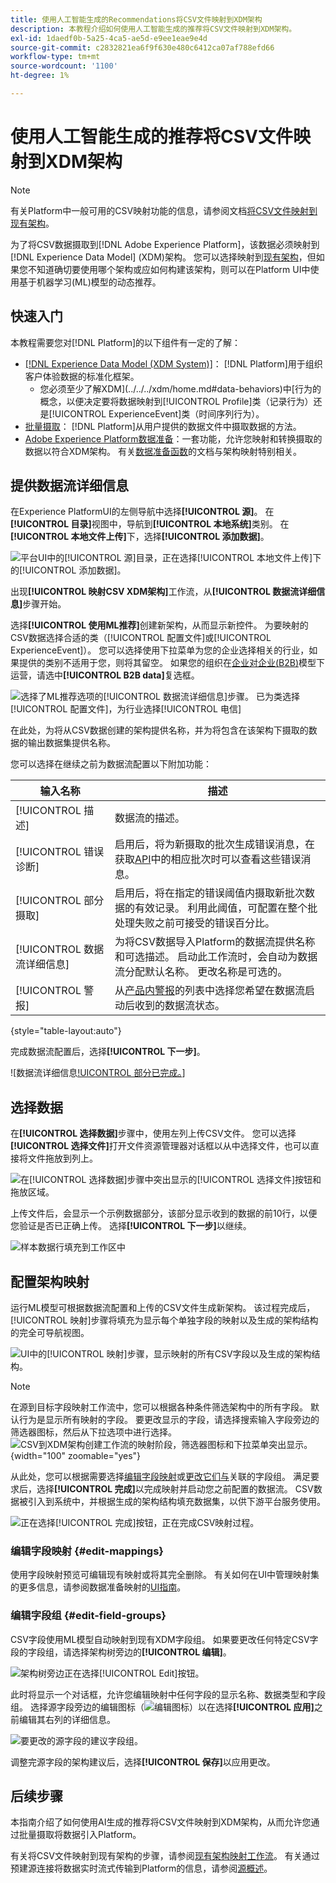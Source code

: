 ```yaml
---
title: 使用人工智能生成的Recommendations将CSV文件映射到XDM架构
description: 本教程介绍如何使用人工智能生成的推荐将CSV文件映射到XDM架构。
exl-id: 1daedf0b-5a25-4ca5-ae5d-e9ee1eae9e4d
source-git-commit: c2832821ea6f9f630e480c6412ca07af788efd66
workflow-type: tm+mt
source-wordcount: '1100'
ht-degree: 1%

---
```


# 使用人工智能生成的推荐将CSV文件映射到XDM架构

>[!NOTE]
>
>有关Platform中一般可用的CSV映射功能的信息，请参阅文档[将CSV文件映射到现有架构](./existing-schema.md)。

为了将CSV数据摄取到[!DNL Adobe Experience Platform]，该数据必须映射到[!DNL Experience Data Model] (XDM)架构。 您可以选择映射到[现有架构](./existing-schema.md)，但如果您不知道确切要使用哪个架构或应如何构建该架构，则可以在Platform UI中使用基于机器学习(ML)模型的动态推荐。

## 快速入门

本教程需要您对[!DNL Platform]的以下组件有一定的了解：

* [[!DNL Experience Data Model (XDM System)]](../../../xdm/home.md)： [!DNL Platform]用于组织客户体验数据的标准化框架。
   * 您必须至少了解XDM](../../../xdm/home.md#data-behaviors)中[行为的概念，以便决定要将数据映射到[!UICONTROL Profile]类（记录行为）还是[!UICONTROL ExperienceEvent]类（时间序列行为）。
* [批量摄取](../../batch-ingestion/overview.md)： [!DNL Platform]从用户提供的数据文件中摄取数据的方法。
* [Adobe Experience Platform数据准备](../../batch-ingestion/overview.md)：一套功能，允许您映射和转换摄取的数据以符合XDM架构。 有关[数据准备函数](../../../data-prep/functions.md)的文档与架构映射特别相关。

## 提供数据流详细信息

在Experience PlatformUI的左侧导航中选择&#x200B;**[!UICONTROL 源]**。 在&#x200B;**[!UICONTROL 目录]**&#x200B;视图中，导航到&#x200B;**[!UICONTROL 本地系统]**&#x200B;类别。 在&#x200B;**[!UICONTROL 本地文件上传]**&#x200B;下，选择&#x200B;**[!UICONTROL 添加数据]**。

![平台UI中的[!UICONTROL 源]目录，正在选择[!UICONTROL 本地文件上传]下的[!UICONTROL 添加数据]。](../../images/tutorials/map-csv-recommendations/local-file-upload.png)

出现&#x200B;**[!UICONTROL 映射CSV XDM架构]**&#x200B;工作流，从&#x200B;**[!UICONTROL 数据流详细信息]**&#x200B;步骤开始。

选择&#x200B;**[!UICONTROL 使用ML推荐]**&#x200B;创建新架构，从而显示新控件。 为要映射的CSV数据选择合适的类（[!UICONTROL 配置文件]或[!UICONTROL ExperienceEvent]）。 您可以选择使用下拉菜单为您的企业选择相关的行业，如果提供的类别不适用于您，则将其留空。 如果您的组织在[企业对企业(B2B)](../../../xdm/tutorials/relationship-b2b.md)模型下运营，请选中&#x200B;**[!UICONTROL B2B data]**&#x200B;复选框。

![选择了ML推荐选项的[!UICONTROL 数据流详细信息]步骤。 已为类选择[!UICONTROL 配置文件]，为行业选择[!UICONTROL 电信]](../../images/tutorials/map-csv-recommendations/select-class-and-industry.png)

在此处，为将从CSV数据创建的架构提供名称，并为将包含在该架构下摄取的数据的输出数据集提供名称。

您可以选择在继续之前为数据流配置以下附加功能：

| 输入名称 | 描述 |
| --- | --- |
| [!UICONTROL 描述] | 数据流的描述。 |
| [!UICONTROL 错误诊断] | 启用后，将为新摄取的批次生成错误消息，在获取[API](../../batch-ingestion/api-overview.md)中的相应批次时可以查看这些错误消息。 |
| [!UICONTROL 部分摄取] | 启用后，将在指定的错误阈值内摄取新批次数据的有效记录。 利用此阈值，可配置在整个批处理失败之前可接受的错误百分比。 |
| [!UICONTROL 数据流详细信息] | 为将CSV数据导入Platform的数据流提供名称和可选描述。 启动此工作流时，会自动为数据流分配默认名称。 更改名称是可选的。 |
| [!UICONTROL 警报] | 从[产品内警报](../../../observability/alerts/overview.md)的列表中选择您希望在数据流启动后收到的数据流状态。 |

{style="table-layout:auto"}

完成数据流配置后，选择&#x200B;**[!UICONTROL 下一步]**。

![数据流详细信息[!UICONTROL 部分已完成。](../../images/tutorials/map-csv-recommendations/dataflow-detail-complete.png)]

## 选择数据

在&#x200B;**[!UICONTROL 选择数据]**&#x200B;步骤中，使用左列上传CSV文件。 您可以选择&#x200B;**[!UICONTROL 选择文件]**&#x200B;打开文件资源管理器对话框以从中选择文件，也可以直接将文件拖放到列上。

![在[!UICONTROL 选择数据]步骤中突出显示的[!UICONTROL 选择文件]按钮和拖放区域。](../../images/tutorials/map-csv-recommendations/upload-files.png)

上传文件后，会显示一个示例数据部分，该部分显示收到的数据的前10行，以便您验证是否已正确上传。 选择&#x200B;**[!UICONTROL 下一步]**&#x200B;以继续。

![样本数据行填充到工作区中](../../images/tutorials/map-csv-recommendations/data-uploaded.png)

## 配置架构映射

运行ML模型可根据数据流配置和上传的CSV文件生成新架构。 该过程完成后，[!UICONTROL 映射]步骤将填充为显示每个单独字段的映射以及生成的架构结构的完全可导航视图。

![UI中的[!UICONTROL 映射]步骤，显示映射的所有CSV字段以及生成的架构结构。](../../images/tutorials/map-csv-recommendations/schema-generated.png)

>[!NOTE]
>
>在源到目标字段映射工作流中，您可以根据各种条件筛选架构中的所有字段。 默认行为是显示所有映射的字段。 要更改显示的字段，请选择搜索输入字段旁边的筛选器图标，然后从下拉选项中进行选择。<br> ![CSV到XDM架构创建工作流的映射阶段，筛选器图标和下拉菜单突出显示。](../../images/tutorials/map-csv-recommendations/source-field-to-target-mapping-filter.png "CSV到XDM架构创建工作流的映射阶段，筛选器图标和下拉菜单突出显示。"){width="100" zoomable="yes"}

从此处，您可以根据需要选择[编辑字段映射](#edit-mappings)或[更改它们与](#edit-schema)关联的字段组。 满足要求后，选择&#x200B;**[!UICONTROL 完成]**&#x200B;以完成映射并启动您之前配置的数据流。 CSV数据被引入到系统中，并根据生成的架构结构填充数据集，以供下游平台服务使用。

![正在选择[!UICONTROL 完成]按钮，正在完成CSV映射过程。](../../images/tutorials/map-csv-recommendations/finish-mapping.png)

### 编辑字段映射 {#edit-mappings}

使用字段映射预览可编辑现有映射或将其完全删除。 有关如何在UI中管理映射集的更多信息，请参阅数据准备映射的[UI指南](../../../data-prep/ui/mapping.md#mapping-interface)。

### 编辑字段组 {#edit-field-groups}

CSV字段使用ML模型自动映射到现有XDM字段组。 如果要更改任何特定CSV字段的字段组，请选择架构树旁边的&#x200B;**[!UICONTROL 编辑]**。

![架构树旁边正在选择[!UICONTROL Edit]按钮。](../../images/tutorials/map-csv-recommendations/edit-schema-structure.png)

此时将显示一个对话框，允许您编辑映射中任何字段的显示名称、数据类型和字段组。 选择源字段旁边的编辑图标（![编辑图标](/help/images/icons/edit.png)）以在选择&#x200B;**[!UICONTROL 应用]**&#x200B;之前编辑其右列的详细信息。

![要更改的源字段的建议字段组。](../../images/tutorials/map-csv-recommendations/select-schema-field.png)

调整完源字段的架构建议后，选择&#x200B;**[!UICONTROL 保存]**&#x200B;以应用更改。

## 后续步骤

本指南介绍了如何使用AI生成的推荐将CSV文件映射到XDM架构，从而允许您通过批量摄取将数据引入Platform。

有关将CSV文件映射到现有架构的步骤，请参阅[现有架构映射工作流](./existing-schema.md)。 有关通过预建源连接将数据实时流式传输到Platform的信息，请参阅[源概述](../../../sources/home.md)。
